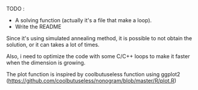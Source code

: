
TODO : 
- A solving function (actually it's a file that make a loop).
- Write the README

Since it's using simulated annealing method, it is possible to not obtain the solution, or it can takes a lot of times. 

Also, i need to optimize the code with some C/C++ loops to make it faster when the dimension is growing. 

The plot function is inspired by coolbutuseless function using ggplot2 (https://github.com/coolbutuseless/nonogram/blob/master/R/plot.R)
